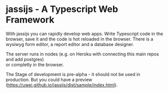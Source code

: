 jassijs - A Typescript Web Framework
====================================

With jassijs you can rapidly develop web apps. 
Write Typescript code in the browser, save it and the code is hot reloaded in the browser.
There is a wysiwyg form editor, a report editor and a database designer.

The server runs in nodes (e.g. on Heroku with connecting this main repos and add postgres)  
or completly in the browser.

The Stage of development is pre-alpha - it should not be used in production.
But you could have a preview (https://uwei.github.io/jassijs/dist/sample/index.html). 

